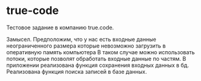 # true-code

Тестовое задание в компанию true.code.

Замысел. Предположим, что у нас есть входные данные неограниченного размера которые невозможно загрузить в оперативную память компьютера В таком случае можно использовать потоки, которые позволят обработать входные данные по частям. 
В приложении реализована функция сохранения входных данных в бд. Реализована функция поиска записей в базе данных. 

